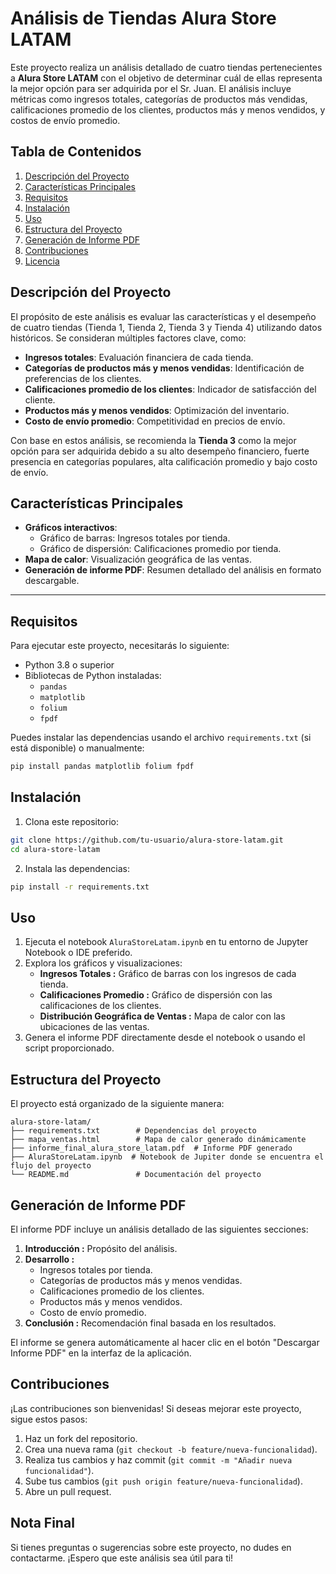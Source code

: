 # Análisis de Tiendas Alura Store LATAM

Este proyecto realiza un análisis detallado de cuatro tiendas pertenecientes a **Alura Store LATAM** con el objetivo de determinar cuál de ellas representa la mejor opción para ser adquirida por el Sr. Juan. El análisis incluye métricas como ingresos totales, categorías de productos más vendidas, calificaciones promedio de los clientes, productos más y menos vendidos, y costos de envío promedio.

## Tabla de Contenidos

1. [Descripción del Proyecto](#descripción-del-proyecto)
2. [Características Principales](#características-principales)
3. [Requisitos](#requisitos)
4. [Instalación](#instalación)
5. [Uso](#uso)
6. [Estructura del Proyecto](#estructura-del-proyecto)
7. [Generación de Informe PDF](#generación-de-informe-pdf)
8. [Contribuciones](#contribuciones)
9. [Licencia](#licencia)

## Descripción del Proyecto

El propósito de este análisis es evaluar las características y el desempeño de cuatro tiendas (Tienda 1, Tienda 2, Tienda 3 y Tienda 4) utilizando datos históricos. Se consideran múltiples factores clave, como:

- **Ingresos totales**: Evaluación financiera de cada tienda.
- **Categorías de productos más y menos vendidas**: Identificación de preferencias de los clientes.
- **Calificaciones promedio de los clientes**: Indicador de satisfacción del cliente.
- **Productos más y menos vendidos**: Optimización del inventario.
- **Costo de envío promedio**: Competitividad en precios de envío.

Con base en estos análisis, se recomienda la **Tienda 3** como la mejor opción para ser adquirida debido a su alto desempeño financiero, fuerte presencia en categorías populares, alta calificación promedio y bajo costo de envío.

## Características Principales

- **Gráficos interactivos**:
  - Gráfico de barras: Ingresos totales por tienda.
  - Gráfico de dispersión: Calificaciones promedio por tienda.
- **Mapa de calor**: Visualización geográfica de las ventas.
- **Generación de informe PDF**: Resumen detallado del análisis en formato descargable.

---

## Requisitos

Para ejecutar este proyecto, necesitarás lo siguiente:

- Python 3.8 o superior
- Bibliotecas de Python instaladas:
  - `pandas`
  - `matplotlib`
  - `folium`
  - `fpdf`

Puedes instalar las dependencias usando el archivo `requirements.txt` (si está disponible) o manualmente:

```bash
pip install pandas matplotlib folium fpdf
```

## Instalación

1. Clona este repositorio:
```bash
git clone https://github.com/tu-usuario/alura-store-latam.git 
cd alura-store-latam
```
2. Instala las dependencias:
```bash
pip install -r requirements.txt
```

## Uso

1. Ejecuta el notebook `AluraStoreLatam.ipynb` en tu entorno de Jupyter Notebook o IDE preferido.
2. Explora los gráficos y visualizaciones: 
    - **Ingresos Totales :** Gráfico de barras con los ingresos de cada tienda.
    - **Calificaciones Promedio :** Gráfico de dispersión con las calificaciones de los clientes.
    - **Distribución Geográfica de Ventas :** Mapa de calor con las ubicaciones de las ventas.
3. Genera el informe PDF directamente desde el notebook o usando el script proporcionado.

## Estructura del Proyecto

El proyecto está organizado de la siguiente manera:

```
alura-store-latam/
├── requirements.txt        # Dependencias del proyecto
├── mapa_ventas.html        # Mapa de calor generado dinámicamente
├── informe_final_alura_store_latam.pdf  # Informe PDF generado
├── AluraStoreLatam.ipynb  # Notebook de Jupiter donde se encuentra el flujo del proyecto
└── README.md               # Documentación del proyecto
```

## Generación de Informe PDF

El informe PDF incluye un análisis detallado de las siguientes secciones:

1. **Introducción :** Propósito del análisis.
2. **Desarrollo :**
    - Ingresos totales por tienda.
    - Categorías de productos más y menos vendidas.
    - Calificaciones promedio de los clientes.
    - Productos más y menos vendidos.
    - Costo de envío promedio.
3. **Conclusión :** Recomendación final basada en los resultados.

El informe se genera automáticamente al hacer clic en el botón "Descargar Informe PDF" en la interfaz de la aplicación.

## Contribuciones

¡Las contribuciones son bienvenidas! Si deseas mejorar este proyecto, sigue estos pasos:

1. Haz un fork del repositorio.
2. Crea una nueva rama (`git checkout -b feature/nueva-funcionalidad`).
3. Realiza tus cambios y haz commit (`git commit -m "Añadir nueva funcionalidad"`).
4. Sube tus cambios (`git push origin feature/nueva-funcionalidad`).
5. Abre un pull request.

## Nota Final

Si tienes preguntas o sugerencias sobre este proyecto, no dudes en contactarme. ¡Espero que este análisis sea útil para ti!
